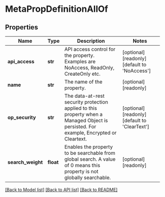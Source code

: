 # MetaPropDefinitionAllOf

## Properties
Name | Type | Description | Notes
------------ | ------------- | ------------- | -------------
**api_access** | **str** | API access control for the property. Examples are NoAccess, ReadOnly, CreateOnly etc.   | [optional] [readonly] [default to 'NoAccess']
**name** | **str** | The name of the property.   | [optional] [readonly] 
**op_security** | **str** | The data-at-rest security protection applied to this property when a Managed Object is persisted.  For example, Encrypted or Cleartext.    | [optional] [readonly] [default to 'ClearText']
**search_weight** | **float** | Enables the property to be searchable from global search. A value of 0 means this property is not globally searchable.    | [optional] [readonly] 

[[Back to Model list]](../README.md#documentation-for-models) [[Back to API list]](../README.md#documentation-for-api-endpoints) [[Back to README]](../README.md)


